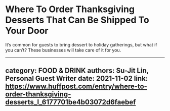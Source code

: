 # Where To Order Thanksgiving Desserts That Can Be Shipped To Your Door

It’s common for guests to bring dessert to holiday gatherings, but what if you can’t? These businesses will take care of it for you.

---
category: FOOD & DRINK
authors: Su-Jit Lin, Personal Guest Writer
date: 2021-11-02
link: https://www.huffpost.com/entry/where-to-order-thanksgiving-desserts_l_6177701be4b03072d6faebef
---
